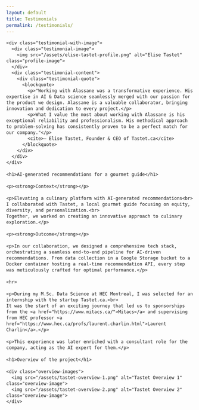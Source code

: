 ```yaml
---
layout: default
title: Testimonials
permalink: /testimonials/
---
```


<div class="full-width-section testimonials-wrapper">
  <div class="testimonials-section">
    
    <div class="testimonial-with-image">
      <div class="testimonial-image">
        <img src="/assets/elise-tastet-profile.png" alt="Elise Tastet" class="profile-image">
      </div>
      <div class="testimonial-content">
        <div class="testimonial-quote">
          <blockquote>
            <p>"Working with Alassane was a transformative experience. His expertise in AI & Data science seamlessly merged with our passion for the product we design. Alassane is a valuable collaborator, bringing innovation and dedication to every project.</p>
            <p>What I value the most about working with Alassane is his exceptional reliability and professionalism. His methodical approach to problem-solving has consistently proven to be a perfect match for our company."</p>
            <cite>— Elise Tastet, Founder & CEO of Tastet.ca</cite>
          </blockquote>
        </div>
      </div>
    </div>

    <h1>AI-generated recommendations for a gourmet guide</h1>

    <p><strong>Context</strong></p>

    <p>Elevating a culinary platform with AI-generated recommendations<br>
    I collaborated with Tastet, a local gourmet guide focusing on equity, diversity, and personalization.<br>
    Together, we worked on creating an innovative approach to culinary exploration.</p>

    <p><strong>Outcome</strong></p>

    <p>In our collaboration, we designed a comprehensive tech stack, orchestrating a seamless end-to-end pipeline for AI-driven recommendations. From data collection in a Google Storage bucket to a Docker container hosting a real-time recommendation API, every step was meticulously crafted for optimal performance.</p>

    <hr>

    <p>During my M.Sc. Data Science at HEC Montreal, I was selected for an internship with the startup Tastet.ca.<br>
    It was the start of an exciting journey that led us to sponsorships from the <a href="https://www.mitacs.ca/">Mitacs</a> and supervising from HEC professor <a href="https://www.hec.ca/profs/laurent.charlin.html">Laurent Charlin</a>.</p>

    <p>This experience was later enriched with a consultant role for the company, acting as the AI expert for them.</p>

    <h1>Overview of the project</h1>

    <div class="overview-images">
      <img src="/assets/tastet-overview-1.png" alt="Tastet Overview 1" class="overview-image">
      <img src="/assets/tastet-overview-2.png" alt="Tastet Overview 2" class="overview-image">
    </div>

  </div>
</div>